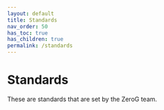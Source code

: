 ```yaml
---
layout: default
title: Standards
nav_order: 50
has_toc: true
has_children: true
permalink: /standards
---
```


# Standards

These are standards that are set by the ZeroG team.
